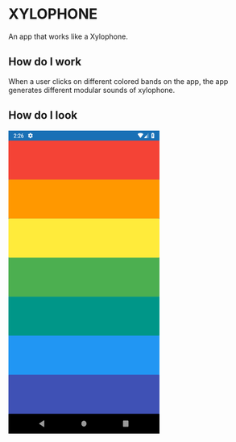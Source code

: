 # XYLOPHONE

An app that works like a Xylophone.

## How do I work

When a user clicks on different colored bands on the app, the app generates different modular sounds of xylophone.

## How do I look

<img src="screenshots/screen.png" width="300" height="600">